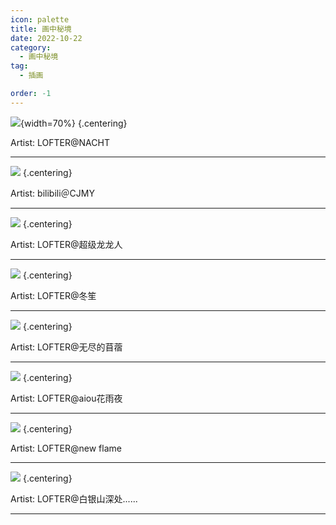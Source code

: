 ```yaml
---
icon: palette
title: 画中秘境
date: 2022-10-22
category:
  - 画中秘境
tag:
  - 插画

order: -1
---
```


![](./res/illustration/拍立得新.webp){width=70%} {.centering}

Artist: LOFTER@NACHT

---

![](./res/illustration/LofterCJMY.webp) {.centering}

Artist: bilibili＠CJMY

---

![](./res/illustration/超级龙龙人.webp) {.centering}

Artist: LOFTER@超级龙龙人

---

![](./res/illustration/Lofter冬笙_沙滩，我和她的梦.webp) {.centering}

Artist: LOFTER@冬笙

---

![](./res/illustration/LOFTER无尽的苜蓿.webp) {.centering}

Artist: LOFTER@无尽的苜蓿

---

![](./res/illustration/Lofteraiou花雨夜.webp) {.centering}

Artist: LOFTER@aiou花雨夜

---

![](./res/illustration/Lofternew_flame.webp) {.centering}

Artist: LOFTER@new flame

---

![](./res/illustration/Lofter白银山深处.webp) {.centering}

Artist: LOFTER@白银山深处......

---

<FakeAds />
